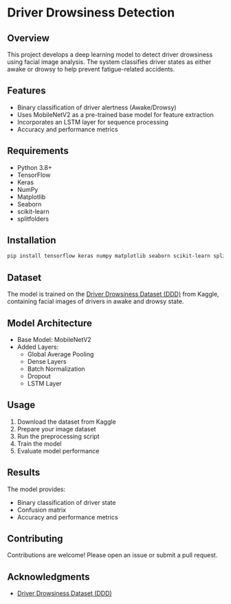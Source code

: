 # Driver Drowsiness Detection

## Overview
This project develops a deep learning model to detect driver drowsiness using facial image analysis. The system classifies driver states as either awake or drowsy to help prevent fatigue-related accidents.

## Features
- Binary classification of driver alertness (Awake/Drowsy)
- Uses MobileNetV2 as a pre-trained base model for feature extraction
- Incorporates an LSTM layer for sequence processing
- Accuracy and performance metrics
  
## Requirements
- Python 3.8+
- TensorFlow
- Keras
- NumPy
- Matplotlib
- Seaborn
- scikit-learn
- splitfolders

## Installation
```bash
pip install tensorflow keras numpy matplotlib seaborn scikit-learn splitfolders
```

## Dataset
The model is trained on the [Driver Drowsiness Dataset (DDD)](https://www.kaggle.com/datasets/ismailnasri20/driver-drowsiness-dataset-ddd/data) from Kaggle, containing facial images of drivers in awake and drowsy state.

## Model Architecture
- Base Model: MobileNetV2
- Added Layers: 
  - Global Average Pooling
  - Dense Layers
  - Batch Normalization
  - Dropout
  - LSTM Layer

## Usage
1. Download the dataset from Kaggle
2. Prepare your image dataset
3. Run the preprocessing script
4. Train the model
5. Evaluate model performance

## Results
The model provides:
- Binary classification of driver state
- Confusion matrix
- Accuracy and performance metrics

## Contributing
Contributions are welcome! Please open an issue or submit a pull request.

## Acknowledgments
- [Driver Drowsiness Dataset (DDD)](https://www.kaggle.com/datasets/ismailnasri20/driver-drowsiness-dataset-ddd/data)
